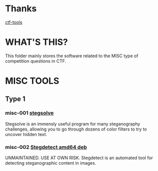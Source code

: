 # Thanks
[ctf-tools](https://github.com/ctf-wiki/ctf-tools/blob/master/docs/misc.md)
# WHAT'S THIS?
This folder mainly stores the software related to the MISC type of competition questions in CTF.
# MISC TOOLS
## Type 1
### misc-001 [stegsolve](https://github.com/eugenekolo/sec-tools/tree/master/stego/stegsolve/stegsolve)
Stegsolve is an immensly useful program for many steganography challenges, allowing you to go through dozens of color filters to try to uncover hidden text. 
### misc-002 [Stegdetect amd64 deb](https://github.com/abeluck/stegdetect)
UNMAINTAINED. USE AT OWN RISK. Stegdetect is an automated tool for detecting steganographic content in images.
### 
